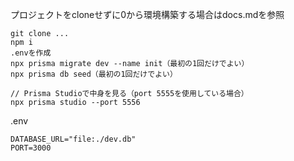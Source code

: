 プロジェクトをcloneせずに0から環境構築する場合はdocs.mdを参照

```
git clone ...
npm i
.envを作成
npx prisma migrate dev --name init（最初の1回だけでよい）
npx prisma db seed（最初の1回だけでよい）

// Prisma Studioで中身を見る（port 5555を使用している場合）
npx prisma studio --port 5556
```

.env
```
DATABASE_URL="file:./dev.db"
PORT=3000
```